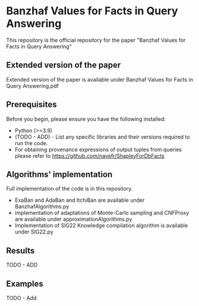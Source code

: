 # Banzhaf Values for Facts in Query Answering
This repository is the official repository for the paper "Banzhaf Values for Facts in Query Answering"

## Extended version of the paper
Extended version of the paper is available under Banzhaf Values for Facts in Query Answering.pdf

## Prerequisites

Before you begin, please ensure you have the following installed:

- Python (>=3.9)
- (TODO - ADD) - List any specific libraries and their versions required to run the code.
- For obtaining provenance expressions of output tuples from queries please refer to https://github.com/navefr/ShapleyForDbFacts

## Algorithms' implementation

Full implementation of the code is in this repository. 
* ExaBan and AdaBan and ItchiBan are available under BanzhafAlgorithms.py
* implementation of adaptations of Monte-Carlo sampling and CNFProxy are available under approximationAlgorithms.py
* Implementation of SIG22 Knowledge compilation algorithm is available under SIG22.py

## Results
TODO - ADD

## Examples

TODO - Add
